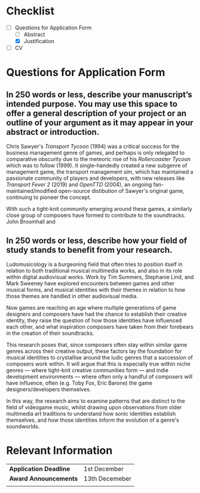 # Checklist

- [ ] Questions for Application Form
	- [ ] Abstract
	- [x] Justification
- [ ] CV

# Questions for Application Form

## In 250 words or less, describe your manuscript’s intended purpose. You may use this space to offer a general description of your project or an outline of your argument as it may appear in your abstract or introduction.

Chris Sawyer's *Transport Tycoon* (1994) was a critical success for the business management genre of games, and perhaps is only relegated to comparative obscurity due to the meteoric rise of his *Rollercoaster Tycoon* which was to follow (1999). It single-handedly created a new subgenre of management game, the transport management sim, which has maintained a passionate community of players and developers, with new releases like *Transport Fever 2* (2019) and *OpenTTD* (2004), an ongoing fan-maintained/modified open-source distibution of Sawyer's original game, continuing to pioneer the concept. 

With such a tight-knit community emerging around these games, a similarly close group of composers have formed to contribute to the soundtracks. John Broomhall and 

## In 250 words or less, describe how your field of study stands to benefit from your research.

Ludomusicology is a burgeoning field that often tries to position itself in relation to both traditional musical multimedia works, and also in its role within digital audiovisual works. Work by Tim Summers, Stephanie Lind, and Mark Sweeney have explored encounters between games and other musical forms, and musical identities with their themes in relation to how those themes are handled in other audiovisual media. 

Now games are reaching an age where multiple generations of game designers and composers have had the chance to establish their creative identity, they raise the question of how those identities have influenced each other, and what inspiration composers have taken from their forebears in the creation of their soundtracks. 

This research poses that, since composers often stay within similar game genres across their creative output, these factors lay the foundation for musical identities to crystallise around the ludic genres that a succession of composers work within. It will argue that this is especially true within niche genres — where tight-knit creative communities form — and indie development environments — where often only a handful of composers will have influence, often (e.g. Toby Fox, Eric Barone) the game designers/developers themselves.

In this way, the research aims to examine patterns that are distinct to the field of videogame music, whilst drawing upon observations from older multimedia art traditions to understand how sonic identities establish themselves, and how those identities inform the evolution of a genre's soundworlds. 

# Relevant Information

|                      |                |
| -------------------- | -------------- |
| **Application Deadline** | 1st December   |
| **Award Announcements**  | 13th Decemeber |
|                      |                |
